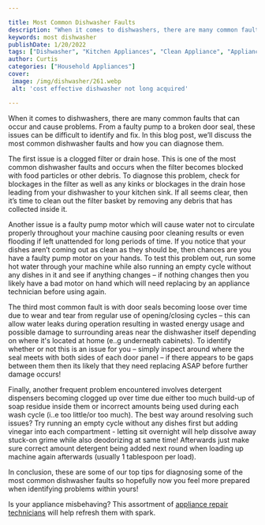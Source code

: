 ```yaml
---

title: Most Common Dishwasher Faults
description: "When it comes to dishwashers, there are many common faults that can occur and cause problems. From a faulty pump to a broken door ...learn more about it now"
keywords: most dishwasher
publishDate: 1/20/2022
tags: ["Dishwasher", "Kitchen Appliances", "Clean Appliance", "Appliance Guide"]
author: Curtis
categories: ["Household Appliances"]
cover: 
 image: /img/dishwasher/261.webp
 alt: 'cost effective dishwasher not long acquired'

---
```


When it comes to dishwashers, there are many common faults that can occur and cause problems. From a faulty pump to a broken door seal, these issues can be difficult to identify and fix. In this blog post, we’ll discuss the most common dishwasher faults and how you can diagnose them.

The first issue is a clogged filter or drain hose. This is one of the most common dishwasher faults and occurs when the filter becomes blocked with food particles or other debris. To diagnose this problem, check for blockages in the filter as well as any kinks or blockages in the drain hose leading from your dishwasher to your kitchen sink. If all seems clear, then it’s time to clean out the filter basket by removing any debris that has collected inside it.

Another issue is a faulty pump motor which will cause water not to circulate properly throughout your machine causing poor cleaning results or even flooding if left unattended for long periods of time. If you notice that your dishes aren’t coming out as clean as they should be, then chances are you have a faulty pump motor on your hands. To test this problem out, run some hot water through your machine while also running an empty cycle without any dishes in it and see if anything changes – if nothing changes then you likely have a bad motor on hand which will need replacing by an appliance technician before using again. 

The third most common fault is with door seals becoming loose over time due to wear and tear from regular use of opening/closing cycles – this can allow water leaks during operation resulting in wasted energy usage and possible damage to surrounding areas near the dishwasher itself depending on where it's located at home (e..g underneath cabinets). To identify whether or not this is an issue for you – simply inspect around where the seal meets with both sides of each door panel – if there appears to be gaps between them then its likely that they need replacing ASAP before further damage occurs! 

Finally, another frequent problem encountered involves detergent dispensers becoming clogged up over time due either too much build-up of soap residue inside them or incorrect amounts being used during each wash cycle (i..e too little/or too much). The best way around resolving such issues? Try running an empty cycle without any dishes first but adding vinegar into each compartment - letting sit overnight will help dissolve away stuck-on grime while also deodorizing at same time! Afterwards just make sure correct amount detergent being added next round when loading up machine again afterwards (usually 1 tablespoon per load). 

In conclusion, these are some of our top tips for diagnosing some of the most common dishwasher faults so hopefully now you feel more prepared when identifying problems within yours!

Is your appliance misbehaving? This assortment of <a href="/pages/appliance-repair-technicians/">appliance repair technicians</a> will help refresh them with spark.